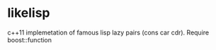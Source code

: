 likelisp
========

c++11 implemetation of famous lisp lazy pairs (cons car cdr).
Require boost::function
